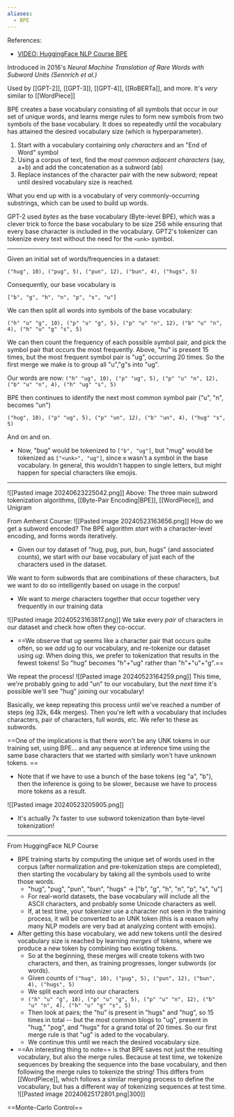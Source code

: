 ```yaml
---
aliases:
  - BPE
---
```

References:
- [VIDEO: HuggingFace NLP Course BPE](https://youtu.be/HEikzVL-lZU?si=VESfTlnUoacLgEJX)

Introduced in 2016's *Neural Machine Translation of Rare Words with Subword Units (Sennrich et al.)*

Used by [[GPT-2]], [[GPT-3]], [[GPT-4]], [[RoBERTa]], and more.
It's *very* similar to [[WordPiece]]

BPE creates a base vocabulary consisting of all symbols that occur in our set of unique words, and learns merge rules to form new symbols from two symbols of the base vocabulary. It does so repeatedly until the vocabulary has attained the desired vocabulary size (which is hyperparameter). 

1.  Start with a vocabulary containing only *characters* and an "End of Word" symbol
2. Using a corpus of text, find the *most common adjacent characters* (say, a+b) and add the concatenation as a subword (ab)
3. Replace instances of the character pair with the new subword; repeat until desired vocabulary size is reached.

What you end up with is a vocabulary of very commonly-occurring substrings, which can be used to build up words.

GPT-2 used *bytes* as the base vocabulary (Byte-level BPE), which was a clever trick to force the base vocabulary to be size 256 while ensuring that every base character is included in the vocabulary. GPT2's tokenizer can tokenize every text without the need for the `<unk>` symbol.

----

Given an initial set of words/frequencies in a dataset:

`("hug", 10), ("pug", 5), ("pun", 12), ("bun", 4), ("hugs", 5)`

Consequently, our base vocabulary is 

`["b", "g", "h", "n", "p", "s", "u"]`

We can then split all words into symbols of the base vocabulary:

`("h" "u" "g", 10), ("p" "u" "g", 5), ("p" "u" "n", 12), ("b" "u" "n", 4), ("h" "u" "g" "s", 5)`

We can then count the frequency of each possible symbol pair, and pick the symbol pair that occurs the most frequently. Above, "hu" is present 15 times, but the most frequent symbol pair is "ug", occurring 20 times. So the first merge we make is to group all "u","g"s into "ug". 

Our words are now:
`("h" "ug", 10), ("p" "ug", 5), ("p" "u" "n", 12), ("b" "u" "n", 4), ("h" "ug" "s", 5)`

BPE then continues to identify the next most common symbol pair ("u", "n", becomes "un")

`("hug", 10), ("p" "ug", 5), ("p" "un", 12), ("b" "un", 4), ("hug" "s", 5)`

And on and on.
- Now, "bug" would be tokenized to `["b", "ug"]`, but "mug" would be tokenized as `["<unk>", "ug"]`, since `m` wasn't a symbol in the base vocabulary. In general, this wouldn't happen to single letters, but might happen for special characters like emojis.

---

![[Pasted image 20240623225042.png]]
Above: The three main subword tokenization algorithms, [[Byte-Pair Encoding|BPE]], [[WordPiece]], and Unigram

From Amherst Course:
![[Pasted image 20240523163656.png]]
How do we get a subword encoded? The BPE algorithm *start* with a character-level encoding, and forms words iteratively. 
- Given our toy dataset of "hug, pug, pun, bun, hugs" (and associated counts), we start with our base vocabulary of just each of the characters used in the dataset.

We want to form subwords that are combinations of these characters, but we want to do so intelligently based on usage in the corpus!
- We want to *merge* characters together that occur together very frequently in our training data

![[Pasted image 20240523163817.png]]
We take every *pair* of characters in our dataset and check how often they co-occur.
- ==We observe that *ug* seems like a character pair that occurs quite often, so we *add* ug to our vocabulary, and re-tokenize our dataset using *ug*. When doing this, we prefer to tokenization that results in the fewest tokens! So "hug" becomes "h"+"ug" rather than "h"+"u"+"g".==

We repeat the process!
![[Pasted image 20240523164259.png]]
This time, we're probably going to add "un" to our vocabulary, but the *next* time it's possible we'll see "hug" joining our vocabulary!

Basically, we keep repeating this process until we've reached a number of steps (eg 32k, 64k merges). Then you're left with a vocabulary that includes characters, pair of characters, full words, etc. We refer to these as subwords.

==One of the implications is that there won't be any UNK tokens in our training set, using BPE... and any sequence at inference time using the same base characters that we started with similarly won't have unknown tokens. ==
- Note that if we have to use a bunch of the base tokens (eg "a", "b"), then the inference is going to be slower, because we have to process more tokens as a result.

![[Pasted image 20240523205905.png]]
- It's actually 7x faster to use subword tokenization than byte-level tokenization!

---

From HuggingFace NLP Course
- BPE training starts by computing the unique set of words used in the corpus (after normalization and pre-tokenization steps are completed), then starting the vocabulary by taking all the symbols used to write those words.
	- "hug", "pug", "pun", "bun", "hugs" -> ["b", "g", "h", "n", "p", "s", "u"]
	- For real-world datasets, the base vocabulary will include all the ASCII characters, and probably some Unicode characters as well.
	- If, at test time, your tokenizer use a character not seen in the training process, it will be converted to an UNK token (this is a reason why many NLP models are very bad at analyzing content with emojis).
- After getting this base vocabulary, we add new tokens until the desired vocabulary size is reached by learning *merges* of tokens, where we produce a new token by combining two existing tokens. 
	- So at the beginning, these merges will create tokens with two characters, and then, as training progresses, longer subwords (or words).
	- Given counts of `("hug", 10), ("pug", 5), ("pun", 12), ("bun", 4), ("hugs", 5)`
	- We split each word into our characters
	- `("h" "u" "g", 10), ("p" "u" "g", 5), ("p" "u" "n", 12), ("b" "u" "n", 4), ("h" "u" "g" "s", 5)`
	- Then look at pairs; the "hu" is present in "hugs" and "hug", so 15 times in total -- but the most common blogs to "ug", present in "hug," "pog", and "hugs" for a grand total of 20 times. So our first merge rule is that "ug" is aded to the vocabulary.
	- We continue this until we reach the desired vocabulary size.
- ==An interesting thing to note== is that BPE saves not just the resulting vocabulary, but also the merge rules. Because at test time, we tokenize sequences by breaking the sequence into the base vocabulary, and then following the merge rules to tokenize the string! This differs from [[WordPiece]], which follows a similar merging process to define the vocabulary, but has a different way of tokenizing sequences at test time.
![[Pasted image 20240625172801.png|300]]


==Monte-Carlo Control==
